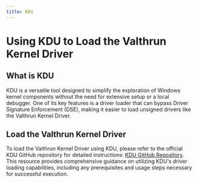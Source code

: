 ```yaml
---
title: KDU
---
```


# Using KDU to Load the Valthrun Kernel Driver
## What is KDU
KDU is a versatile tool designed to simplify the exploration of Windows kernel components without the need for extensive setup or a local debugger. One of its key features is a driver loader that can bypass Driver Signature Enforcement (DSE), making it easier to load unsigned drivers like the Valthrun Kernel Driver.

## Load the Valthrun Kernel Driver
To load the Valthrun Kernel Driver using KDU, please refer to the official KDU GitHub repository for detailed instructions: [KDU GitHub Repository](https://github.com/hfiref0x/KDU). This resource provides comprehensive guidance on utilizing KDU's driver loading capabilities, including any prerequisites and usage steps necessary for successful execution.